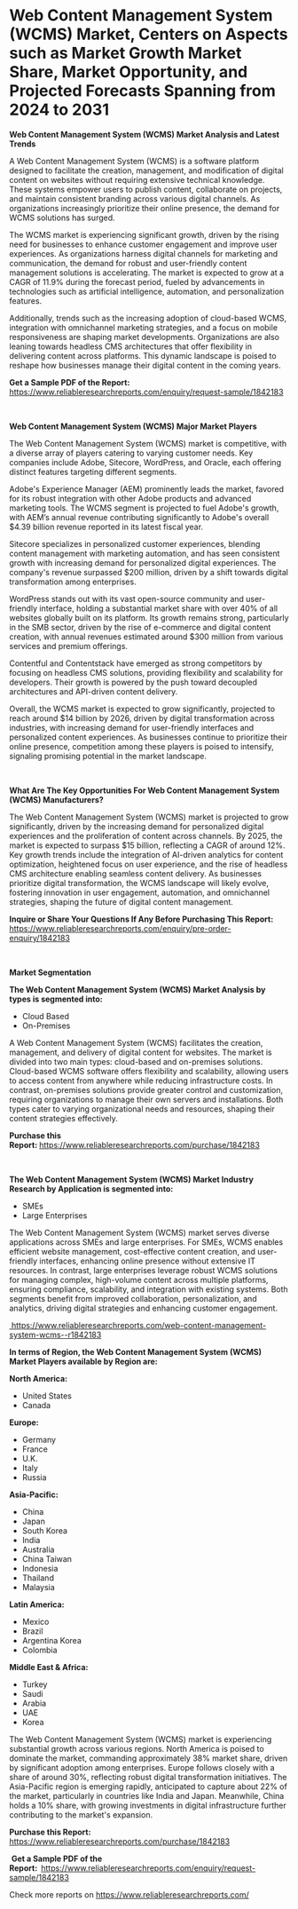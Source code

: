 <p><h1>Web Content Management System (WCMS) Market, Centers on Aspects such as Market Growth Market Share, Market Opportunity, and Projected Forecasts Spanning from 2024 to 2031</h1></p><p><strong>Web Content Management System (WCMS) Market Analysis and Latest Trends</strong></p>
<p><p>A Web Content Management System (WCMS) is a software platform designed to facilitate the creation, management, and modification of digital content on websites without requiring extensive technical knowledge. These systems empower users to publish content, collaborate on projects, and maintain consistent branding across various digital channels. As organizations increasingly prioritize their online presence, the demand for WCMS solutions has surged.</p><p>The WCMS market is experiencing significant growth, driven by the rising need for businesses to enhance customer engagement and improve user experiences. As organizations harness digital channels for marketing and communication, the demand for robust and user-friendly content management solutions is accelerating. The market is expected to grow at a CAGR of 11.9% during the forecast period, fueled by advancements in technologies such as artificial intelligence, automation, and personalization features. </p><p>Additionally, trends such as the increasing adoption of cloud-based WCMS, integration with omnichannel marketing strategies, and a focus on mobile responsiveness are shaping market developments. Organizations are also leaning towards headless CMS architectures that offer flexibility in delivering content across platforms. This dynamic landscape is poised to reshape how businesses manage their digital content in the coming years.</p></p>
<p><strong>Get a Sample PDF of the Report:&nbsp;</strong> <a href="https://www.reliableresearchreports.com/enquiry/request-sample/1842183?utm_campaign=38&utm_medium=2&utm_source=Github&utm_content=ia&utm_term=01012025&utm_id=web-content-management-system-wcms">https://www.reliableresearchreports.com/enquiry/request-sample/1842183</a></p>
<p>&nbsp;</p>
<p><strong>Web Content Management System (WCMS) Major Market Players</strong></p>
<p><p>The Web Content Management System (WCMS) market is competitive, with a diverse array of players catering to varying customer needs. Key companies include Adobe, Sitecore, WordPress, and Oracle, each offering distinct features targeting different segments. </p><p>Adobe's Experience Manager (AEM) prominently leads the market, favored for its robust integration with other Adobe products and advanced marketing tools. The WCMS segment is projected to fuel Adobe's growth, with AEM’s annual revenue contributing significantly to Adobe's overall $4.39 billion revenue reported in its latest fiscal year. </p><p>Sitecore specializes in personalized customer experiences, blending content management with marketing automation, and has seen consistent growth with increasing demand for personalized digital experiences. The company's revenue surpassed $200 million, driven by a shift towards digital transformation among enterprises.</p><p>WordPress stands out with its vast open-source community and user-friendly interface, holding a substantial market share with over 40% of all websites globally built on its platform. Its growth remains strong, particularly in the SMB sector, driven by the rise of e-commerce and digital content creation, with annual revenues estimated around $300 million from various services and premium offerings.</p><p>Contentful and Contentstack have emerged as strong competitors by focusing on headless CMS solutions, providing flexibility and scalability for developers. Their growth is powered by the push toward decoupled architectures and API-driven content delivery.</p><p>Overall, the WCMS market is expected to grow significantly, projected to reach around $14 billion by 2026, driven by digital transformation across industries, with increasing demand for user-friendly interfaces and personalized content experiences. As businesses continue to prioritize their online presence, competition among these players is poised to intensify, signaling promising potential in the market landscape.</p></p>
<p>&nbsp;</p>
<p><strong>What Are The Key Opportunities For Web Content Management System (WCMS) Manufacturers?</strong></p>
<p><p>The Web Content Management System (WCMS) market is projected to grow significantly, driven by the increasing demand for personalized digital experiences and the proliferation of content across channels. By 2025, the market is expected to surpass $15 billion, reflecting a CAGR of around 12%. Key growth trends include the integration of AI-driven analytics for content optimization, heightened focus on user experience, and the rise of headless CMS architecture enabling seamless content delivery. As businesses prioritize digital transformation, the WCMS landscape will likely evolve, fostering innovation in user engagement, automation, and omnichannel strategies, shaping the future of digital content management.</p></p>
<p><strong>Inquire or Share Your Questions If Any Before Purchasing This Report:</strong> <a href="https://www.reliableresearchreports.com/enquiry/pre-order-enquiry/1842183?utm_campaign=38&utm_medium=2&utm_source=Github&utm_content=ia&utm_term=01012025&utm_id=web-content-management-system-wcms">https://www.reliableresearchreports.com/enquiry/pre-order-enquiry/1842183</a></p>
<p>&nbsp;</p>
<p><strong>Market Segmentation</strong></p>
<p><strong>The Web Content Management System (WCMS) Market Analysis by types is segmented into:</strong></p>
<p><ul><li>Cloud Based</li><li>On-Premises</li></ul></p>
<p><p>A Web Content Management System (WCMS) facilitates the creation, management, and delivery of digital content for websites. The market is divided into two main types: cloud-based and on-premises solutions. Cloud-based WCMS software offers flexibility and scalability, allowing users to access content from anywhere while reducing infrastructure costs. In contrast, on-premises solutions provide greater control and customization, requiring organizations to manage their own servers and installations. Both types cater to varying organizational needs and resources, shaping their content strategies effectively.</p></p>
<p><strong>Purchase this Report:&nbsp;</strong><a href="https://www.reliableresearchreports.com/purchase/1842183?utm_campaign=38&utm_medium=2&utm_source=Github&utm_content=ia&utm_term=01012025&utm_id=web-content-management-system-wcms">https://www.reliableresearchreports.com/purchase/1842183</a></p>
<p>&nbsp;</p>
<p><strong>The Web Content Management System (WCMS) Market Industry Research by Application is segmented into:</strong></p>
<p><ul><li>SMEs</li><li>Large Enterprises</li></ul></p>
<p><p>The Web Content Management System (WCMS) market serves diverse applications across SMEs and large enterprises. For SMEs, WCMS enables efficient website management, cost-effective content creation, and user-friendly interfaces, enhancing online presence without extensive IT resources. In contrast, large enterprises leverage robust WCMS solutions for managing complex, high-volume content across multiple platforms, ensuring compliance, scalability, and integration with existing systems. Both segments benefit from improved collaboration, personalization, and analytics, driving digital strategies and enhancing customer engagement.</p></p>
<p><a href="https://www.reliableresearchreports.com/web-content-management-system-wcms--r1842183?utm_campaign=38&utm_medium=2&utm_source=Github&utm_content=ia&utm_term=01012025&utm_id=web-content-management-system-wcms">&nbsp;https://www.reliableresearchreports.com/web-content-management-system-wcms--r1842183</a></p>
<p><strong>In terms of Region, the Web Content Management System (WCMS) Market Players available by Region are:</strong></p>
<p>
    <p> <strong> North America: </strong>
        <ul>
            <li>United States</li>
            <li>Canada</li>
        </ul>
        </p> 
    <p> <strong> Europe: </strong>
        <ul>
            <li>Germany</li>
            <li>France</li>
            <li>U.K.</li>
            <li>Italy</li>
            <li>Russia</li>
        </ul>
        </p> 
    <p> <strong> Asia-Pacific: </strong>
        <ul>
            <li>China</li>
            <li>Japan</li>
            <li>South Korea</li>
            <li>India</li>
            <li>Australia</li>
            <li>China Taiwan</li>
            <li>Indonesia</li>
            <li>Thailand</li>
            <li>Malaysia</li>
        </ul>
        </p> 
    <p> <strong> Latin America: </strong>
        <ul>
            <li>Mexico</li>
            <li>Brazil</li>
            <li>Argentina Korea</li>
            <li>Colombia</li>
        </ul>
        </p> 
    <p> <strong> Middle East & Africa: </strong>
        <ul>
            <li>Turkey</li>
            <li>Saudi</li>
            <li>Arabia</li>
            <li>UAE</li>
            <li>Korea</li>
        </ul>
    </p>
    </p>
<p><p>The Web Content Management System (WCMS) market is experiencing substantial growth across various regions. North America is poised to dominate the market, commanding approximately 38% market share, driven by significant adoption among enterprises. Europe follows closely with a share of around 30%, reflecting robust digital transformation initiatives. The Asia-Pacific region is emerging rapidly, anticipated to capture about 22% of the market, particularly in countries like India and Japan. Meanwhile, China holds a 10% share, with growing investments in digital infrastructure further contributing to the market's expansion.</p></p>
<p><strong>Purchase this Report: </strong><a href="https://www.reliableresearchreports.com/purchase/1842183?utm_campaign=38&utm_medium=2&utm_source=Github&utm_content=ia&utm_term=01012025&utm_id=web-content-management-system-wcms">https://www.reliableresearchreports.com/purchase/1842183</a></p>
<p>&nbsp;<strong>Get a Sample PDF of the Report:&nbsp;&nbsp;</strong><a href="https://www.reliableresearchreports.com/enquiry/request-sample/1842183?utm_campaign=38&utm_medium=2&utm_source=Github&utm_content=ia&utm_term=01012025&utm_id=web-content-management-system-wcms">https://www.reliableresearchreports.com/enquiry/request-sample/1842183</a></p>
<p><strong></strong></p>
<p>Check more reports on <a href="https://www.reliableresearchreports.com/?utm_campaign=38&utm_medium=2&utm_source=Github&utm_content=ia&utm_term=01012025&utm_id=web-content-management-system-wcms">https://www.reliableresearchreports.com/</a></p>